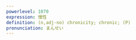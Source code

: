 ```yaml
---
powerlevel: 1070
expression: 慢性
definition: (n,adj-no) chronicity; chronic; (P)
pronunciation: まんせい
---
```

